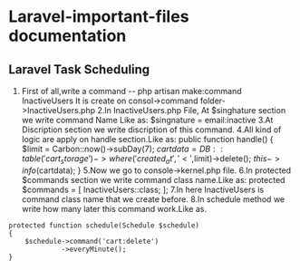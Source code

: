 # Laravel-important-files documentation
## Laravel Task Scheduling
  1. First of all,write a command -- php artisan make:command InactiveUsers
      It is create on consol->command folder->InactiveUsers.php
  2.In InactiveUsers.php File, At $singhature section we write command Name Like as: $singnature = email:inactive
  3.At Discription section we write discription of this command.
  4.All kind of logic are apply on handle section.Like as:
         public function handle()
                                {
                                    $limit = Carbon::now()->subDay(7);
                                    $cartdata = DB::table('cart_storage')->where('created_at','<',$limit)->delete();
                                    $this->info($cartdata);
                                }
  5.Now we go to console->kernel.php file.
  6.In  protected $commands section we write command class name.Like  as:
      protected $commands = [
        InactiveUsers::class;
    ];
  7.In here InactiveUsers is command class name that we create before.
  8.In schedule method we write how many later this command work.Like as.
    
    protected function schedule(Schedule $schedule)
    {
        $schedule->command('cart:delete')
                 ->everyMinute();
    }
   
